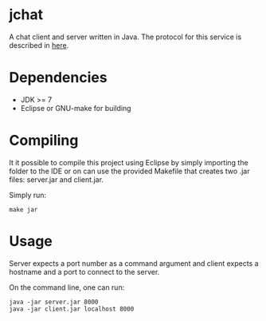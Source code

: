 # jchat
A chat client and server written in Java. The protocol for this
service is described in [here][rc].

# Dependencies
* JDK >= 7
* Eclipse or GNU-make for building

# Compiling
It it possible to compile this project using Eclipse by simply
importing the folder to the IDE or on can use the provided Makefile
that creates two .jar files: server.jar and client.jar.

Simply run:

	make jar

# Usage
Server expects a port number as a command argument and client expects
a hostname and a port to connect to the server.

On the command line, one can run:

	java -jar server.jar 8000
	java -jar client.jar localhost 8000

[rc]: http://www.dcc.fc.up.pt/~rprior/1516/RC/trabalho/enunciado.html

